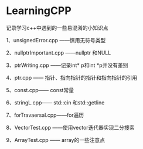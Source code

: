 # LearningCPP

记录学习c++中遇到的一些易混淆的小知识点

1、unsignedError.cpp ——慎用无符号类型

2、nullptrImportant.cpp ——nullptr 和NULL

3、ptrWriting.cpp ——记录int* p和int *p并没有差别

4、ptr.cpp —— 指针、指向指针的指针和指向指针的引用

5、const.cpp—— const常量

6、stringL.cpp—— std::cin 和std::getline

7、forTravaersal.cpp——for遍历

8、VectorTest.cpp ——使用vector迭代器实现二分搜索

9、ArrayTest.cpp —— array的一些注意点